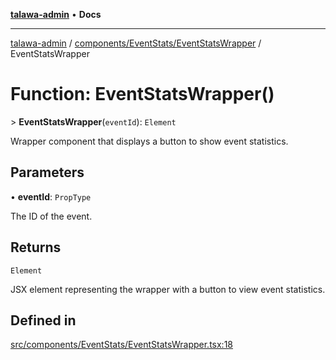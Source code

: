 [**talawa-admin**](../../../../README.md) • **Docs**

***

[talawa-admin](../../../../modules.md) / [components/EventStats/EventStatsWrapper](../README.md) / EventStatsWrapper

# Function: EventStatsWrapper()

\> **EventStatsWrapper**(`eventId`): `Element`

Wrapper component that displays a button to show event statistics.

## Parameters

• **eventId**: `PropType`

The ID of the event.

## Returns

`Element`

JSX element representing the wrapper with a button to view event statistics.

## Defined in

[src/components/EventStats/EventStatsWrapper.tsx:18](https://github.com/PalisadoesFoundation/talawa-admin/blob/9dd5d7fd647f8a7c9e1c1e14bf645b71b32c51c2/src/components/EventStats/EventStatsWrapper.tsx#L18)

